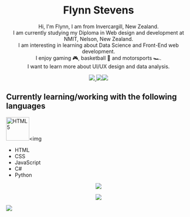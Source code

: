<h1 align="center">
Flynn Stevens
</h1>
<p align="center">
Hi, I'm Flynn, I am from Invercargill, New Zealand.
<br>
I am currently studying my Diploma in Web design and development at NMIT, Nelson, New Zealand.
<br>
I am interesting in learning about Data Science and Front-End web development.
<br>
I enjoy gaming 🎮, basketball 🏀 and motorsports 🏎️.
<br>
I want to learn more about UI/UX design and data analysis.
</p>
<p align="center">
<a href="https://www.linkedin.com/in/flynn-stevens-6b9314232/"><img src="https://img.shields.io/badge/LinkedIn-0077B5?style=for-the-badge&logo=linkedin&logoColor=white"/> </a> <a href ="https://fstevens30.github.io/"><img src="https://img.shields.io/badge/website-000000?style=for-the-badge&logo=About.me&logoColor=white"/></a><a href="https://www.instagram.com/flynn.a.stevens/?hl=en"><img src="https://img.shields.io/badge/Instagram-E4405F?style=for-the-badge&logo=instagram&logoColor=white"/></a>

## Currently learning/working with the following languages
<img src="https://www.w3.org/html/logo/badge/html5-badge-h-solo.png" width="63" height="64" alt="HTML5" title="HTML5"><img

- HTML 
- CSS
- JavaScript
- C#
- Python
<p align="center">
<img src="https://github-readme-stats.vercel.app/api/top-langs/?username=fstevens30&theme=midnight-purple" />
</p>
<p align="center">
<img src="https://github-readme-stats.vercel.app/api?username=fstevens30&show_icons=true&theme=midnight-purple&count_private=true&include_all_commits=true)](https://github.com/fstevens30/github-readme-stats"/>
</p>
<img src="https://visitor-badge.glitch.me/badge?page_id=${fstevens30}"/>
